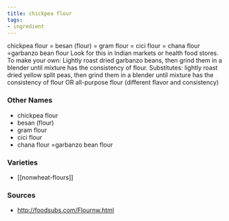 ```yaml
---
title: chickpea flour
tags:
- ingredient
---
```

chickpea flour = besan (flour) = gram flour = cici flour = chana flour =garbanzo bean flour Look for this in Indian markets or health food stores. To make your own: Lightly roast dried garbanzo beans, then grind them in a blender until mixture has the consistency of flour. Substitutes: lightly roast dried yellow split peas, then grind them in a blender until mixture has the consistency of flour OR all-purpose flour (different flavor and consistency)

### Other Names

* chickpea flour
* besan (flour)
* gram flour
* cici flour
* chana flour =garbanzo bean flour

### Varieties

* [[nonwheat-flours]]

### Sources
* http://foodsubs.com/Flournw.html
